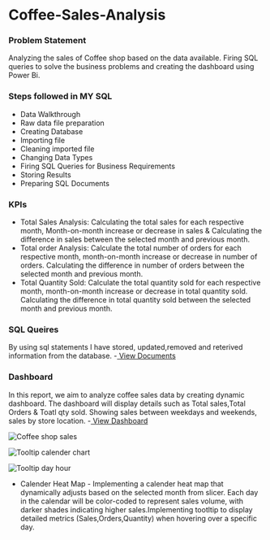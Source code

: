 # Coffee-Sales-Analysis
### Problem Statement
Analyzing the sales of Coffee shop based on the data available. Firing SQL queries to solve the business problems and creating the dashboard using Power Bi.
### Steps followed in MY SQL
* Data Walkthrough
* Raw data file preparation
* Creating Database
* Importing file
* Cleaning imported file
* Changing Data Types
* Firing SQL Queries for Business Requirements
* Storing Results
* Preparing SQL Documents

### KPIs 
* Total Sales Analysis:
  Calculating the total sales for each respective month, Month-on-month increase or decrease in sales & Calculating the difference in sales between the selected month and previous month.
* Total order Analysis:
  Calculate the total number of orders for each respective month, month-on-month increase or decrease in number of orders. Calculating the difference in number of orders between the selected month and previous month.
* Total Quantity Sold:
  Calculate the total quantity sold for each respective month, month-on-month increase or decrease in total quantity sold. Calculating the difference in total quantity sold between the selected month and previous month.
### SQL Queires
By using sql statements I have stored, updated,removed and reterived information from the database.
-<a href = "https://github.com/Rachana1649/Coffee-Sales-Analysis/blob/main/Coffee%20shop%20%20Queries.docx"> View Documents </a>
### Dashboard
In this report, we aim  to analyze coffee sales data by creating dynamic dashboard. The dashboard will display details such as Total sales,Total Orders & Toatl qty sold. Showing sales between weekdays and weekends, sales by store location. 
-<a href = "https://github.com/Rachana1649/Coffee-Sales-Analysis/blob/main/Coffee%20Sales.pbix"> View Dashboard </a>

![Coffee shop sales](https://github.com/user-attachments/assets/674f807c-7b55-47e4-a298-874564bbf26c)

![Tooltip calender chart](https://github.com/user-attachments/assets/6c1fa318-e0f2-4e8b-8ff7-23726cb16bf0)

![Tooltip day hour](https://github.com/user-attachments/assets/739c3bbf-8806-466f-ab37-25c2e8a36ba7)

* Calender Heat Map - Implementing a calender heat map that dynamically adjusts based on the selected month from slicer. Each day in the calendar will be color-coded to represent sales volume, with darker shades indicating higher sales.Implementing tootltip to display detailed metrics (Sales,Orders,Quantity) when hovering over a specific day.



